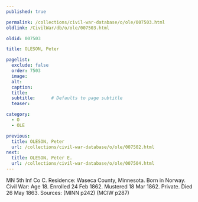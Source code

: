 ```yaml
---
published: true

permalink: /collections/civil-war-database/o/ole/007503.html
oldlink: /CivilWar/db/o/ole/007503.html

oldid: 007503

title: OLESON, Peter

pagelist:
  exclude: false
  order: 7503
  image: 
  alt:
  caption:
  title:
  subtitle:      # Defaults to page subtitle
  teaser:

category: 
  - O 
  - OLE

previous:
  title: OLESON, Peter
  url: /collections/civil-war-database/o/ole/007502.html  
next:
  title: OLESON, Peter E.
  url: /collections/civil-war-database/o/ole/007504.html   
---
```

MN 5th Inf Co C. Residence: Waseca County, Minnesota. Born in Norway. Civil War: Age 18. Enrolled 24 Feb 1862. Mustered 18 Mar 1862. Private. Died 26 May 1863. Sources: (MINN p242) (MCIW p287)
